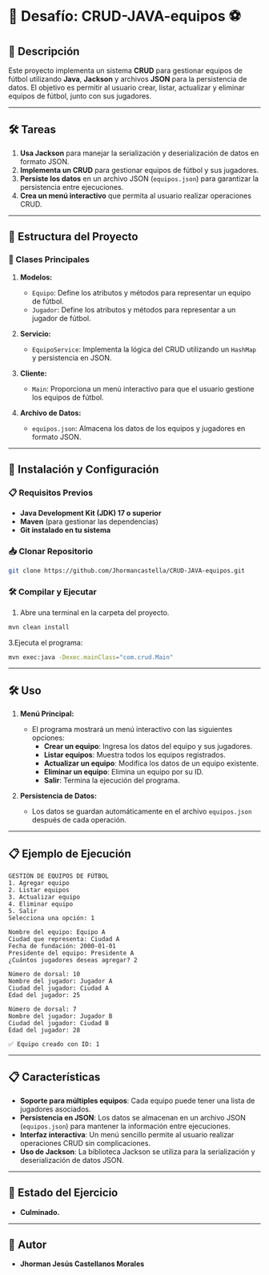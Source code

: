
# 🎯 Desafío: CRUD-JAVA-equipos ⚽

## 📌 Descripción

Este proyecto implementa un sistema **CRUD** para gestionar equipos de fútbol utilizando **Java**, **Jackson** y archivos **JSON** para la persistencia de datos. El objetivo es permitir al usuario crear, listar, actualizar y eliminar equipos de fútbol, junto con sus jugadores.

---

## 🛠️ Tareas

1. **Usa Jackson** para manejar la serialización y deserialización de datos en formato JSON.
2. **Implementa un CRUD** para gestionar equipos de fútbol y sus jugadores.
3. **Persiste los datos** en un archivo JSON (`equipos.json`) para garantizar la persistencia entre ejecuciones.
4. **Crea un menú interactivo** que permita al usuario realizar operaciones CRUD.

---

## 🚀 Estructura del Proyecto

### 📂 Clases Principales

1. **Modelos:**
   - `Equipo`: Define los atributos y métodos para representar un equipo de fútbol.
   - `Jugador`: Define los atributos y métodos para representar a un jugador de fútbol.

2. **Servicio:**
   - `EquipoService`: Implementa la lógica del CRUD utilizando un `HashMap` y persistencia en JSON.

3. **Cliente:**
   - `Main`: Proporciona un menú interactivo para que el usuario gestione los equipos de fútbol.

4. **Archivo de Datos:**
   - `equipos.json`: Almacena los datos de los equipos y jugadores en formato JSON.

---

## 🚀 Instalación y Configuración

### 📋 Requisitos Previos

- **Java Development Kit (JDK) 17 o superior**
- **Maven** (para gestionar las dependencias)
- **Git instalado en tu sistema**

### 📥 Clonar Repositorio

```bash
git clone https://github.com/Jhormancastella/CRUD-JAVA-equipos.git
```

### 🛠️ Compilar y Ejecutar

1. Abre una terminal en la carpeta del proyecto.

```bash
mvn clean install
```

3.Ejecuta el programa:

```bash
mvn exec:java -Dexec.mainClass="com.crud.Main"
```

---

## 🛠️ Uso

1. **Menú Principal:**
   - El programa mostrará un menú interactivo con las siguientes opciones:
     - **Crear un equipo**: Ingresa los datos del equipo y sus jugadores.
     - **Listar equipos**: Muestra todos los equipos registrados.
     - **Actualizar un equipo**: Modifica los datos de un equipo existente.
     - **Eliminar un equipo**: Elimina un equipo por su ID.
     - **Salir**: Termina la ejecución del programa.

2. **Persistencia de Datos:**
   - Los datos se guardan automáticamente en el archivo `equipos.json` después de cada operación.

---

## 📋 Ejemplo de Ejecución

```plaintext
GESTIÓN DE EQUIPOS DE FÚTBOL
1. Agregar equipo
2. Listar equipos
3. Actualizar equipo
4. Eliminar equipo
5. Salir
Selecciona una opción: 1

Nombre del equipo: Equipo A
Ciudad que representa: Ciudad A
Fecha de fundación: 2000-01-01
Presidente del equipo: Presidente A
¿Cuántos jugadores deseas agregar? 2

Número de dorsal: 10
Nombre del jugador: Jugador A
Ciudad del jugador: Ciudad A
Edad del jugador: 25

Número de dorsal: 7
Nombre del jugador: Jugador B
Ciudad del jugador: Ciudad B
Edad del jugador: 28

✅ Equipo creado con ID: 1
```

---

## 📋 Características

- **Soporte para múltiples equipos**: Cada equipo puede tener una lista de jugadores asociados.
- **Persistencia en JSON**: Los datos se almacenan en un archivo JSON (`equipos.json`) para mantener la información entre ejecuciones.
- **Interfaz interactiva**: Un menú sencillo permite al usuario realizar operaciones CRUD sin complicaciones.
- **Uso de Jackson**: La biblioteca Jackson se utiliza para la serialización y deserialización de datos JSON.

---

## 🚨 Estado del Ejercicio

- **Culminado.**

---

## 👤 Autor

- **Jhorman Jesús Castellanos Morales**
